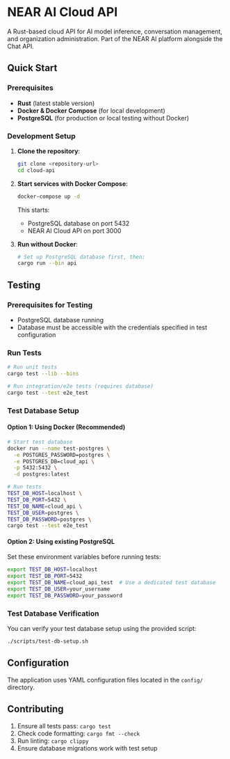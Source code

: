 # NEAR AI Cloud API

A Rust-based cloud API for AI model inference, conversation management, and organization administration. Part of the NEAR AI platform alongside the Chat API.

## Quick Start

### Prerequisites

- **Rust** (latest stable version)
- **Docker & Docker Compose** (for local development)
- **PostgreSQL** (for production or local testing without Docker)

### Development Setup

1. **Clone the repository**:
   ```bash
   git clone <repository-url>
   cd cloud-api
   ```

2. **Start services with Docker Compose**:
   ```bash
   docker-compose up -d
   ```

   This starts:
   - PostgreSQL database on port 5432
   - NEAR AI Cloud API on port 3000

3. **Run without Docker**:
   ```bash
   # Set up PostgreSQL database first, then:
   cargo run --bin api
   ```

## Testing

### Prerequisites for Testing

- PostgreSQL database running
- Database must be accessible with the credentials specified in test configuration

### Run Tests

```bash
# Run unit tests
cargo test --lib --bins

# Run integration/e2e tests (requires database)
cargo test --test e2e_test
```

### Test Database Setup

#### Option 1: Using Docker (Recommended)
```bash
# Start test database
docker run --name test-postgres \
  -e POSTGRES_PASSWORD=postgres \
  -e POSTGRES_DB=cloud_api \
  -p 5432:5432 \
  -d postgres:latest

# Run tests
TEST_DB_HOST=localhost \
TEST_DB_PORT=5432 \
TEST_DB_NAME=cloud_api \
TEST_DB_USER=postgres \
TEST_DB_PASSWORD=postgres \
cargo test --test e2e_test
```

#### Option 2: Using existing PostgreSQL
Set these environment variables before running tests:
```bash
export TEST_DB_HOST=localhost
export TEST_DB_PORT=5432
export TEST_DB_NAME=cloud_api_test  # Use a dedicated test database
export TEST_DB_USER=your_username
export TEST_DB_PASSWORD=your_password
```

### Test Database Verification

You can verify your test database setup using the provided script:
```bash
./scripts/test-db-setup.sh
```

## Configuration

The application uses YAML configuration files located in the `config/` directory.

## Contributing

1. Ensure all tests pass: `cargo test`
2. Check code formatting: `cargo fmt --check`
3. Run linting: `cargo clippy`
4. Ensure database migrations work with test setup

